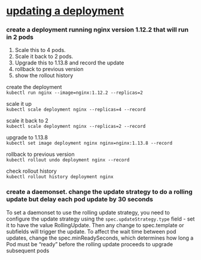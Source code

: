 # [updating a deployment](https://kubernetes.io/docs/concepts/workloads/controllers/deployment/#updating-a-deployment)

### create a deployment running nginx version 1.12.2 that will run in 2 pods
 1. Scale this to 4 pods.
 2. Scale it back to 2 pods.
 3. Upgrade this to 1.13.8 and record the update
 4. rollback to previous version
 5. show the rollout history


create the deployment   
`kubectl run nginx --image=nginx:1.12.2 --replicas=2`

scale it up    
`kubectl scale deployment nginx --replicas=4 --record `

scale it back to 2     
`kubectl scale deployment nginx --replicas=2 --record `

upgrade to 1.13.8     
`kubectl set image deployment nginx nginx=nginx:1.13.8 --record`

rollback to previous version     
`kubectl rollout undo deployment nginx --record`

check rollout history        
`kubectl rollout history deployment nginx`


### create a daemonset. change the update strategy to do a rolling update but delay each pod update by 30 seconds

To set a daemonset to use the rolling update strategy, you need to configure the update strategy using the `spec.updateStrategy.type` field - set it to have the value RollingUpdate.  Then any change to spec.template or subfields will trigger the update. To affect the wait time between pod updates, change the spec.minReadySeconds, which determines how long a Pod must be “ready” before the rolling update proceeds to upgrade subsequent pods
